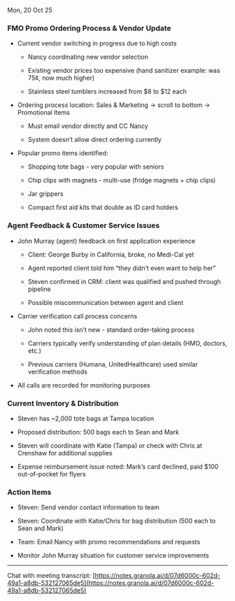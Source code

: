 

Mon, 20 Oct 25

### FMO Promo Ordering Process & Vendor Update

- Current vendor switching in progress due to high costs
    
    - Nancy coordinating new vendor selection
        
    - Existing vendor prices too expensive (hand sanitizer example: was 75¢, now much higher)
        
    - Stainless steel tumblers increased from $8 to $12 each
        
- Ordering process location: Sales & Marketing → scroll to bottom → Promotional Items
    
    - Must email vendor directly and CC Nancy
        
    - System doesn’t allow direct ordering currently
        
- Popular promo items identified:
    
    - Shopping tote bags - very popular with seniors
        
    - Chip clips with magnets - multi-use (fridge magnets + chip clips)
        
    - Jar grippers
        
    - Compact first aid kits that double as ID card holders
        

### Agent Feedback & Customer Service Issues

- John Murray (agent) feedback on first application experience
    
    - Client: George Burby in California, broke, no Medi-Cal yet
        
    - Agent reported client told him “they didn’t even want to help her”
        
    - Steven confirmed in CRM: client was qualified and pushed through pipeline
        
    - Possible miscommunication between agent and client
        
- Carrier verification call process concerns
    
    - John noted this isn’t new - standard order-taking process
        
    - Carriers typically verify understanding of plan details (HMO, doctors, etc.)
        
    - Previous carriers (Humana, UnitedHealthcare) used similar verification methods
        
- All calls are recorded for monitoring purposes
    

### Current Inventory & Distribution

- Steven has ~2,000 tote bags at Tampa location
    
- Proposed distribution: 500 bags each to Sean and Mark
    
- Steven will coordinate with Katie (Tampa) or check with Chris at Crenshaw for additional supplies
    
- Expense reimbursement issue noted: Mark’s card declined, paid $100 out-of-pocket for flyers
    

### Action Items

- Steven: Send vendor contact information to team
    
- Steven: Coordinate with Katie/Chris for bag distribution (500 each to Sean and Mark)
    
- Team: Email Nancy with promo recommendations and requests
    
- Monitor John Murray situation for customer service improvements
    

---

Chat with meeting transcript: [https://notes.granola.ai/d/07d6000c-602d-49a1-a8db-532127065de5](https://notes.granola.ai/d/07d6000c-602d-49a1-a8db-532127065de5)